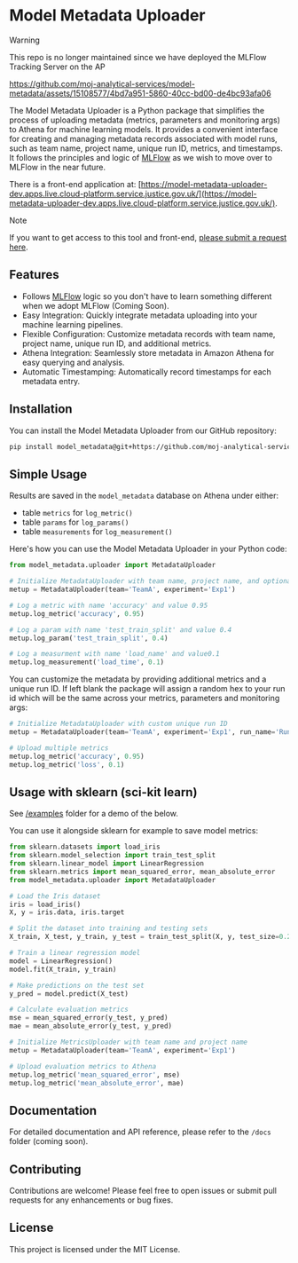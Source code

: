 # Model Metadata Uploader

> [!WARNING]
> This repo is no longer maintained since we have deployed the MLFlow Tracking Server on the AP

https://github.com/moj-analytical-services/model-metadata/assets/15108577/4bd7a951-5860-40cc-bd00-de4bc93afa06

The Model Metadata Uploader is a Python package that simplifies the process of uploading metadata (metrics, parameters and monitoring args) to Athena for machine learning models. It provides a convenient interface for creating and managing metadata records associated with model runs, such as team name, project name, unique run ID, metrics, and timestamps. It follows the principles and logic of [MLFlow](https://mlflow.org/docs/latest/index.html) as we wish to move over to MLFlow in the near future.

There is a front-end application at: [https://model-metadata-uploader-dev.apps.live.cloud-platform.service.justice.gov.uk/](https://model-metadata-uploader-dev.apps.live.cloud-platform.service.justice.gov.uk/).

>[!Note]
>If you want to get access to this tool and front-end, [please submit a request here](https://github.com/moj-analytical-services/model-metadata/issues/new?assignees=&labels=&projects=&template=access.yml).

## Features
- Follows [MLFlow](https://mlflow.org/docs/latest/index.html) logic so you don't have to learn something different when we adopt MLFlow (Coming Soon).
- Easy Integration: Quickly integrate metadata uploading into your machine learning pipelines.
- Flexible Configuration: Customize metadata records with team name, project name, unique run ID, and additional metrics.
- Athena Integration: Seamlessly store metadata in Amazon Athena for easy querying and analysis.
- Automatic Timestamping: Automatically record timestamps for each metadata entry.

## Installation

You can install the Model Metadata Uploader from our GitHub repository:

``` bash
pip install model_metadata@git+https://github.com/moj-analytical-services/model_metadata
```

## Simple Usage

Results are saved in the `model_metadata` database on Athena under either:
- table `metrics` for `log_metric()`
- table `params` for `log_params()`
- table `measurements` for `log_measurement()`

Here's how you can use the Model Metadata Uploader in your Python code:

```python
from model_metadata.uploader import MetadataUploader

# Initialize MetadataUploader with team name, project name, and optional unique run ID
metup = MetadataUploader(team='TeamA', experiment='Exp1')

# Log a metric with name 'accuracy' and value 0.95
metup.log_metric('accuracy', 0.95)

# Log a param with name 'test_train_split' and value 0.4
metup.log_param('test_train_split', 0.4)

# Log a measurment with name 'load_name' and value0.1
metup.log_measurement('load_time', 0.1)

```
You can customize the metadata by providing additional metrics and a unique run ID. If left blank the package will assign a random hex to your run id which will be the same across your metrics, parameters and monitoring args:

```python
# Initialize MetadataUploader with custom unique run ID
metup = MetadataUploader(team='TeamA', experiment='Exp1', run_name='Run1')

# Upload multiple metrics
metup.log_metric('accuracy', 0.95)
metup.log_metric('loss', 0.1)
```

## Usage with sklearn (sci-kit learn)

See [/examples](/examples) folder for a demo of the below.

You can use it alongside sklearn for example to save model metrics:

``` python
from sklearn.datasets import load_iris
from sklearn.model_selection import train_test_split
from sklearn.linear_model import LinearRegression
from sklearn.metrics import mean_squared_error, mean_absolute_error
from model_metadata.uploader import MetadataUploader

# Load the Iris dataset
iris = load_iris()
X, y = iris.data, iris.target

# Split the dataset into training and testing sets
X_train, X_test, y_train, y_test = train_test_split(X, y, test_size=0.2, random_state=42)

# Train a linear regression model
model = LinearRegression()
model.fit(X_train, y_train)

# Make predictions on the test set
y_pred = model.predict(X_test)

# Calculate evaluation metrics
mse = mean_squared_error(y_test, y_pred)
mae = mean_absolute_error(y_test, y_pred)

# Initialize MetricsUploader with team name and project name
metup = MetadataUploader(team='TeamA', experiment='Exp1')

# Upload evaluation metrics to Athena
metup.log_metric('mean_squared_error', mse)
metup.log_metric('mean_absolute_error', mae)

```

## Documentation
For detailed documentation and API reference, please refer to the `/docs` folder (coming soon).

## Contributing
Contributions are welcome! Please feel free to open issues or submit pull requests for any enhancements or bug fixes.

## License
This project is licensed under the MIT License.
